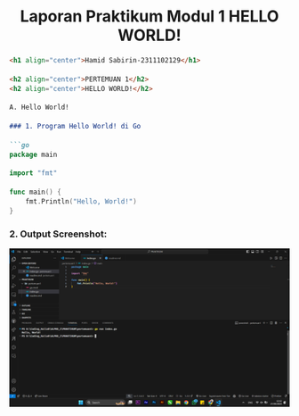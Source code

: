 # <h1 align="center">Laporan Praktikum Modul 1 HELLO WORLD!</h1>

```markdown
<h1 align="center">Hamid Sabirin-2311102129</h1>

<h2 align="center">PERTEMUAN 1</h2>
<h2 align="center">HELLO WORLD!</h2>

A. Hello World!

### 1. Program Hello World! di Go

```go
package main

import "fmt"

func main() {
    fmt.Println("Hello, World!")
}
```

### 2. Output Screenshot:

![hello world!](assets/hello_world.png)
```
